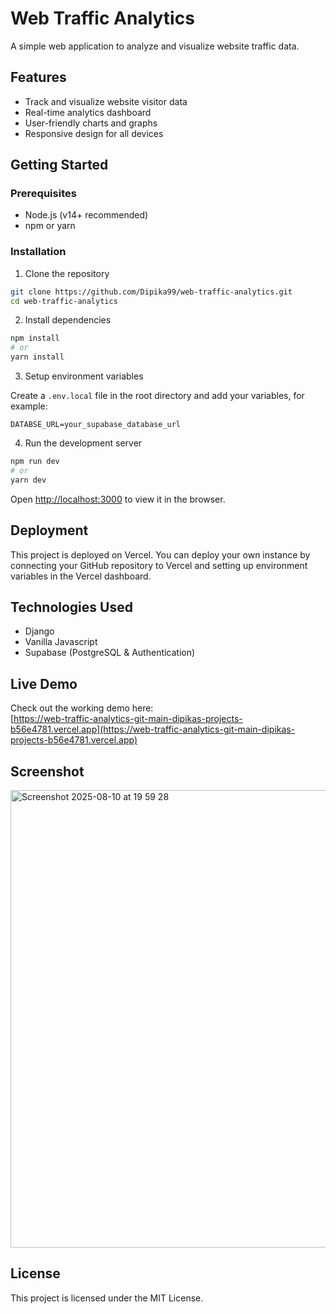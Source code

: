 
# Web Traffic Analytics

A simple web application to analyze and visualize website traffic data.

## Features

- Track and visualize website visitor data
- Real-time analytics dashboard
- User-friendly charts and graphs
- Responsive design for all devices

## Getting Started

### Prerequisites

- Node.js (v14+ recommended)
- npm or yarn

### Installation

1. Clone the repository

```bash
git clone https://github.com/Dipika99/web-traffic-analytics.git
cd web-traffic-analytics
```

2. Install dependencies

```bash
npm install
# or
yarn install
```

3. Setup environment variables

Create a `.env.local` file in the root directory and add your variables, for example:

```env
DATABSE_URL=your_supabase_database_url
```

4. Run the development server

```bash
npm run dev
# or
yarn dev
```

Open [http://localhost:3000](http://localhost:3000) to view it in the browser.

## Deployment

This project is deployed on Vercel. You can deploy your own instance by connecting your GitHub repository to Vercel and setting up environment variables in the Vercel dashboard.

## Technologies Used

- Django
- Vanilla Javascript
- Supabase (PostgreSQL & Authentication)

## Live Demo

Check out the working demo here:  
[https://web-traffic-analytics-git-main-dipikas-projects-b56e4781.vercel.app](https://web-traffic-analytics-git-main-dipikas-projects-b56e4781.vercel.app)

## Screenshot
<img width="910" height="732" alt="Screenshot 2025-08-10 at 19 59 28" src="https://github.com/user-attachments/assets/2071ed0b-afbe-43a7-988b-01372832fdbb" />

## License

This project is licensed under the MIT License.
